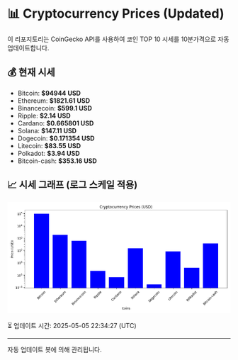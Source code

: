 
# 📊 Cryptocurrency Prices (Updated)

이 리포지토리는 CoinGecko API를 사용하여 코인 TOP 10 시세를 10분가격으로 자동 업데이트합니다.

## 💰 현재 시세
- Bitcoin: **$94944 USD**
- Ethereum: **$1821.61 USD**
- Binancecoin: **$599.1 USD**
- Ripple: **$2.14 USD**
- Cardano: **$0.665801 USD**
- Solana: **$147.11 USD**
- Dogecoin: **$0.171354 USD**
- Litecoin: **$83.55 USD**
- Polkadot: **$3.94 USD**
- Bitcoin-cash: **$353.16 USD**

## 📈 시세 그래프 (로그 스케일 적용)
![Crypto Prices](crypto_prices.png)

⏳ 업데이트 시간: 2025-05-05 22:34:27 (UTC)

---
자동 업데이트 봇에 의해 관리됩니다.
